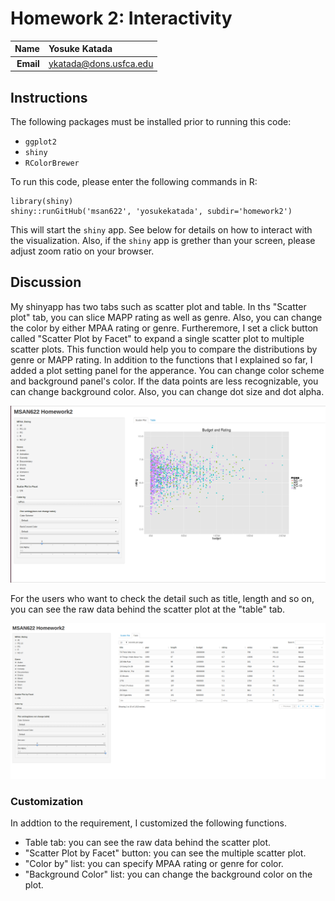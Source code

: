 Homework 2: Interactivity
==============================

| **Name**  | Yosuke Katada  |
|----------:|:-------------|
| **Email** | ykatada@dons.usfca.edu |

## Instructions ##

The following packages must be installed prior to running this code:

- `ggplot2`
- `shiny`
- `RColorBrewer`

To run this code, please enter the following commands in R:

```
library(shiny)
shiny::runGitHub('msan622', 'yosukekatada', subdir='homework2')
```

This will start the `shiny` app. See below for details on how to interact with the visualization.
Also, if the `shiny` app is grether than your screen, please adjust zoom ratio on your browser.

## Discussion ##

My shinyapp has two tabs such as scatter plot and table. In ths "Scatter plot" tab, you can slice MAPP rating as well as genre. Also, you can change the color by either MPAA rating or genre. Furtheremore, I set a click button called "Scatter Plot by Facet" to expand a single scatter plot to multiple scatter plots. This function would help you to compare the distributions by genre or MAPP rating. In addition to the functions that I explained so far, I added a plot setting panel for the apperance. You can change color scheme and background panel's color. If the data points are less recognizable, you can change background color. Also, you can change dot size and dot alpha.

![IMAGE](shinyapp_1.png)



For the users who want to check the detail such as title, length and so on, you can see the raw data behind the scatter plot at the "table" tab.

![IMAGE](shinyapp_2.png)


### Customization ###
In addtion to the requirement, I customized the following functions.

- Table tab: you can see the raw data behind the scatter plot.
- "Scatter Plot by Facet" button: you can see the multiple scatter plot.
- "Color by" list: you can specify MPAA rating or genre for color.
- "Background Color" list: you can change the background color on the plot.
